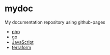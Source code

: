 # mydoc

My documentation repository using github-pages

- [php](php)
- [go](go)
- [JavaScript](JavaScript)
- [terraform](terraform)